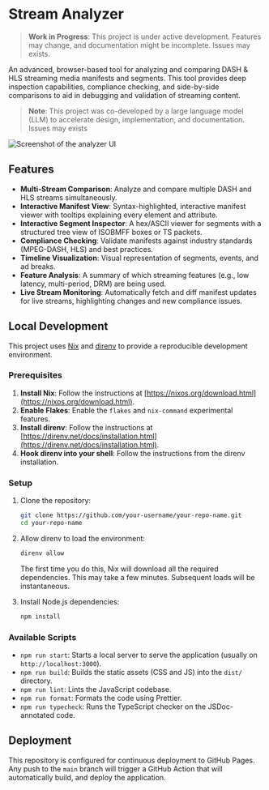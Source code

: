 # Stream Analyzer

> **Work in Progress**: This project is under active development. Features may change, and documentation might be incomplete. Issues may exists.

An advanced, browser-based tool for analyzing and comparing DASH & HLS streaming media manifests and segments. This tool provides deep inspection capabilities, compliance checking, and side-by-side comparisons to aid in debugging and validation of streaming content.

> **Note**: This project was co-developed by a large language model (LLM) to accelerate design, implementation, and documentation. Issues may exists

![Screenshot of the analyzer UI](https://via.placeholder.com/800x450.png?text=UI+Screenshot+Here)

## Features

- **Multi-Stream Comparison**: Analyze and compare multiple DASH and HLS streams simultaneously.
- **Interactive Manifest View**: Syntax-highlighted, interactive manifest viewer with tooltips explaining every element and attribute.
- **Interactive Segment Inspector**: A hex/ASCII viewer for segments with a structured tree view of ISOBMFF boxes or TS packets.
- **Compliance Checking**: Validate manifests against industry standards (MPEG-DASH, HLS) and best practices.
- **Timeline Visualization**: Visual representation of segments, events, and ad breaks.
- **Feature Analysis**: A summary of which streaming features (e.g., low latency, multi-period, DRM) are being used.
- **Live Stream Monitoring**: Automatically fetch and diff manifest updates for live streams, highlighting changes and new compliance issues.

## Local Development

This project uses [Nix](https://nixos.org/) and [direnv](https://direnv.net/) to provide a reproducible development environment.

### Prerequisites

1.  **Install Nix**: Follow the instructions at [https://nixos.org/download.html](https://nixos.org/download.html).
2.  **Enable Flakes**: Enable the `flakes` and `nix-command` experimental features.
3.  **Install direnv**: Follow the instructions at [https://direnv.net/docs/installation.html](https://direnv.net/docs/installation.html).
4.  **Hook direnv into your shell**: Follow the instructions from the direnv installation.

### Setup

1.  Clone the repository:
    ```bash
    git clone https://github.com/your-username/your-repo-name.git
    cd your-repo-name
    ```
2.  Allow direnv to load the environment:

    ```bash
    direnv allow
    ```

    The first time you do this, Nix will download all the required dependencies. This may take a few minutes. Subsequent loads will be instantaneous.

3.  Install Node.js dependencies:
    ```bash
    npm install
    ```

### Available Scripts

- `npm run start`: Starts a local server to serve the application (usually on `http://localhost:3000`).
- `npm run build`: Builds the static assets (CSS and JS) into the `dist/` directory.
- `npm run lint`: Lints the JavaScript codebase.
- `npm run format`: Formats the code using Prettier.
- `npm run typecheck`: Runs the TypeScript checker on the JSDoc-annotated code.

## Deployment

This repository is configured for continuous deployment to GitHub Pages. Any push to the `main` branch will trigger a GitHub Action that will automatically build, and deploy the application.
